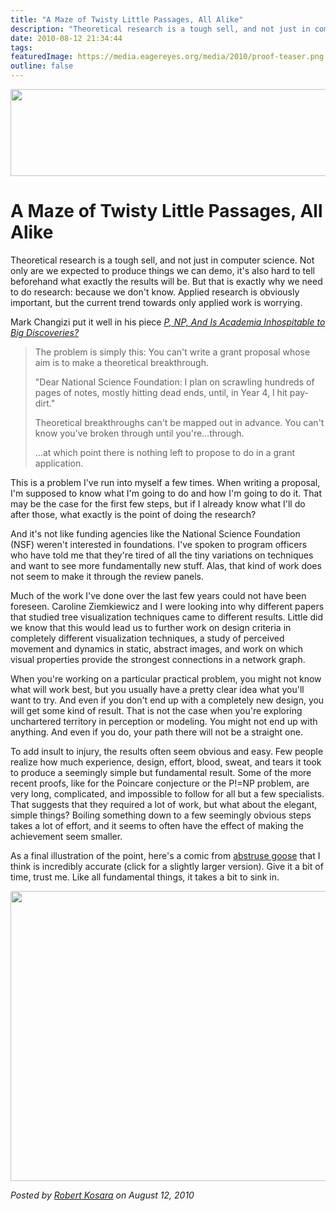 ```yaml
---
title: "A Maze of Twisty Little Passages, All Alike"
description: "Theoretical research is a tough sell, and not just in computer science. Not only are we expected to produce things we can demo, it's also hard to tell beforehand what exactly the results will be. But that is exactly why we need to do research: because we don't know. Applied research is obviously important, but the current trend towards only applied work is worrying."
date: 2010-08-12 21:34:44
tags: 
featuredImage: https://media.eagereyes.org/media/2010/proof-teaser.png
outline: false
---
```


<p align="center"><img src="https://media.eagereyes.org/media/2010/proof-teaser.png" alt="" width="560" height="139" /></p>

# A Maze of Twisty Little Passages, All Alike

Theoretical research is a tough sell, and not just in computer science. Not only are we expected to produce things we can demo, it's also hard to tell beforehand what exactly the results will be. But that is exactly why we need to do research: because we don't know. Applied research is obviously important, but the current trend towards only applied work is worrying.

Mark Changizi put it well in his piece <em><a href="http://www.psychologytoday.com/blog/nature-brain-and-culture/201008/p-np-and-is-academia-inhospitable-big-discoveries">P, NP, And Is Academia Inhospitable to Big Discoveries?</a></em>

>	The problem is simply this: You can't write a grant proposal whose aim is to make a theoretical breakthrough.
>	
>	"Dear National Science Foundation: I plan on scrawling hundreds of pages of notes, mostly hitting dead ends, until, in Year 4, I hit pay-dirt."
>	
>	Theoretical breakthroughs can't be mapped out in advance. You can't know you've broken through until you're…through.
>	
>	…at which point there is nothing left to propose to do in a grant application.

This is a problem I've run into myself a few times. When writing a proposal, I'm supposed to know what I'm going to do and how I'm going to do it. That may be the case for the first few steps, but if I already know what I'll do after those, what exactly is the point of doing the research?

And it's not like funding agencies like the National Science Foundation (NSF) weren't interested in foundations. I've spoken to program officers who have told me that they're tired of all the tiny variations on techniques and want to see more fundamentally new stuff. Alas, that kind of work does not seem to make it through the review panels.

Much of the work I've done over the last few years could not have been foreseen. Caroline Ziemkiewicz and I were looking into why different papers that studied tree visualization techniques came to different results. Little did we know that this would lead us to further work on design criteria in completely different visualization techniques, a study of perceived movement and dynamics in static, abstract images, and work on which visual properties provide the strongest connections in a network graph.

When you're working on a particular practical problem, you might not know what will work best, but you usually have a pretty clear idea what you'll want to try. And even if you don't end up with a completely new design, you will get some kind of result. That is not the case when you're exploring unchartered territory in perception or modeling. You might not end up with anything. And even if you do, your path there will not be a straight one.

To add insult to injury, the results often seem obvious and easy. Few people realize how much experience, design, effort, blood, sweat, and tears it took to produce a seemingly simple but fundamental result. Some of the more recent proofs, like for the Poincare conjecture or the P!=NP problem, are very long, complicated, and impossible to follow for all but a few specialists. That suggests that they required a lot of work, but what about the elegant, simple things? Boiling something down to a few seemingly obvious steps takes a lot of effort, and it seems to often have the effect of making the achievement seem smaller.

As a final illustration of the point, here's a comic from <a href="http://abstrusegoose.com/230">abstruse goose</a> that I think is incredibly accurate (click for a slightly larger version). Give it a bit of time, trust me. Like all fundamental things, it takes a bit to sink in.

<a href="http://abstrusegoose.com/strips/it_is_obvious.PNG" rel="lightbox"><img src="https://media.eagereyes.org/media/2010/proof_560.png" alt="" width="560" height="464" /></a>


_Posted by <a href="/about">Robert Kosara</a> on August 12, 2010_


